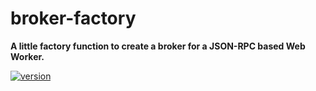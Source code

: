 # broker-factory

**A little factory function to create a broker for a JSON-RPC based Web Worker.**

[![version](https://img.shields.io/npm/v/broker-factory.svg?style=flat-square)](https://www.npmjs.com/package/broker-factory)
